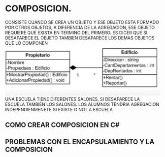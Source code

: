 # COMPOSICION.
 CONSISTE CUANDO SE CREA UN OBJETO Y ESE OBJETO ESTA FORMADO POR OTROS OBJETOS, A DIFERENCIA DE LA AGREGACION, ESE OBJETO REQUIERE QUE EXISTA EN TERMINO DEL PRIMERO. ES DICER QUE SI DESAPARECE EL OBJETO TAMBIEN DESAPARECE LOS DEMAS OBJETOS QUE LO COMPONEN
![Composicion](imc/comoposicion.png)
UNA ESCUELA TIENE DIFERENTES SALONES, SI DESAPARECE LA ESCUELA TAMBIEN LOS SALONES.
LOS ALUMNOS TENDRIA AGREGACION INDEPENDIENMENETE SI EXISTE O NO LA ESCUELA
## COMO CREAR COMPOSICION EN C#

## PROBLEMAS CON EL ENCAPSULAMIENTO Y LA COMPOSICION